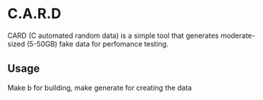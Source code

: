 # C.A.R.D
CARD (C automated random data) is a simple tool that generates moderate-sized (5-50GB) fake data for perfomance testing.
## Usage
Make b for building, make generate for creating the data
